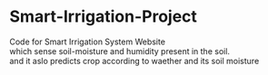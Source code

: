 # Smart-Irrigation-Project
Code for Smart Irrigation System Website 
<br>
which sense soil-moisture and humidity present in the soil.
<br>
and it aslo predicts crop according to waether and its soil moisture
